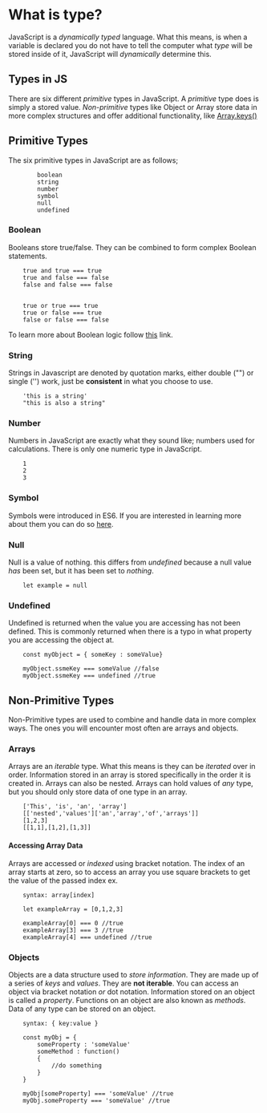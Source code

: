 # What is type?

JavaScript is a _dynamically typed_ language. What this means, is when a variable is declared you do not have to tell the computer what _type_ will be stored inside of it, JavaScript will _dynamically_ determine this.

## Types in JS

There are six different _primitive_ types in JavaScript. A _primitive_ type does is simply a stored value. _Non-primitive_ types like Object or Array store data in more complex structures and offer additional functionality, like [Array.keys()](https://developer.mozilla.org/en-US/docs/Web/JavaScript/Reference/Global_Objects/Array/keys)

## Primitive Types

The six primitive types in JavaScript are as follows;

```
        boolean
        string
        number
        symbol
        null
        undefined
```

### Boolean

Booleans store true/false. They can be combined to form complex Boolean statements.

```
    true and true === true
    true and false === false
    false and false === false


    true or true === true
    true or false === true
    false or false === false
```

To learn more about Boolean logic follow [this](https://www.geeksforgeeks.org/javascript-boolean/) link.

### String

Strings in Javascript are denoted by quotation marks, either double ("") or single ('') work, just be **consistent** in what you choose to use.

```
    'this is a string'
    "this is also a string"
```

### Number

Numbers in JavaScript are exactly what they sound like; numbers used for calculations. There is only one numeric type in JavaScript.

```
    1
    2
    3
```

### Symbol

Symbols were introduced in ES6. If you are interested in learning more about them you can do so [here](https://developer.mozilla.org/en-US/docs/Web/JavaScript/Reference/Global_Objects/Symbol).

### Null

Null is a value of nothing. this differs from _undefined_ because a null value _has_ been set, but it has been set to _nothing_.

```
    let example = null
```

### Undefined

Undefined is returned when the value you are accessing has not been defined. This is commonly returned when there is a typo in what property you are accessing the object at.

```
    const myObject = { someKey : someValue}

    myObject.ssmeKey === someValue //false
    myObject.ssmeKey === undefined //true
```

## Non-Primitive Types

Non-Primitive types are used to combine and handle data in more complex ways. The ones you will encounter most often are arrays and objects.

### Arrays

Arrays are an _iterable_ type. What this means is they can be _iterated_ over in order. Information stored in an array is stored specifically in the order it is created in. Arrays can also be nested. Arrays can hold values of _any_ type, but you should only store data of one type in an array.

```
    ['This', 'is', 'an', 'array']
    [['nested','values']['an','array','of','arrays']]
    [1,2,3]
    [[1,1],[1,2],[1,3]]
```

#### Accessing Array Data

Arrays are accessed or _indexed_ using bracket notation. The index of an array starts at zero, so to access an array you use square brackets to get the value of the passed index ex.

```
    syntax: array[index]

    let exampleArray = [0,1,2,3]

    exampleArray[0] === 0 //true
    exampleArray[3] === 3 //true
    exampleArray[4] === undefined //true
```

### Objects

Objects are a data structure used to _store information_. They are made up of a series of _keys_ and _values_. They are **not iterable**. You can access an object via bracket notation _or_ dot notation. Information stored on an object is called a _property_. Functions on an object are also known as _methods_. Data of any type can be stored on an object.

```
    syntax: { key:value }

    const myObj = {
        someProperty : 'someValue'
        someMethod : function()
        {
            //do something
        }
    }

    myObj[someProperty] === 'someValue' //true
    myObj.someProperty === 'someValue' //true
```
